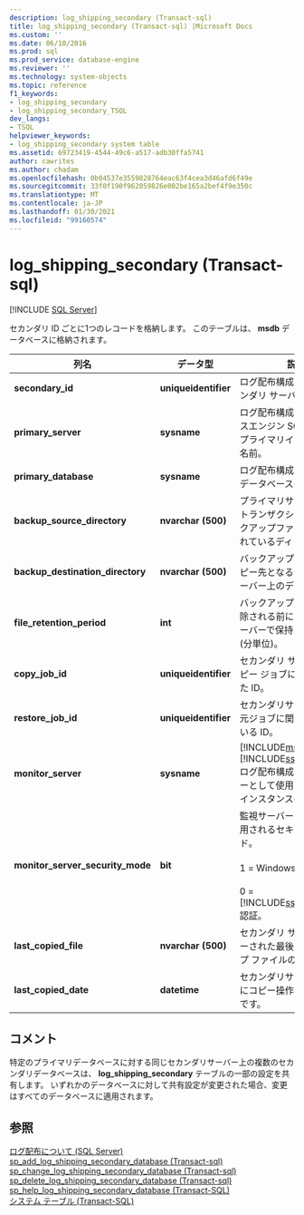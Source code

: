 ```yaml
---
description: log_shipping_secondary (Transact-sql)
title: log_shipping_secondary (Transact-sql) |Microsoft Docs
ms.custom: ''
ms.date: 06/10/2016
ms.prod: sql
ms.prod_service: database-engine
ms.reviewer: ''
ms.technology: system-objects
ms.topic: reference
f1_keywords:
- log_shipping_secondary
- log_shipping_secondary_TSQL
dev_langs:
- TSQL
helpviewer_keywords:
- log_shipping_secondary system table
ms.assetid: 69723419-4544-49c6-a517-adb30ffa5741
author: cawrites
ms.author: chadam
ms.openlocfilehash: 0b04537e3559828764eac63f4cea3d46afd6f49e
ms.sourcegitcommit: 33f0f190f962059826e002be165a2bef4f9e350c
ms.translationtype: MT
ms.contentlocale: ja-JP
ms.lasthandoff: 01/30/2021
ms.locfileid: "99160574"
---
```

# <a name="log_shipping_secondary-transact-sql"></a>log_shipping_secondary (Transact-sql)
[!INCLUDE [SQL Server](../../includes/applies-to-version/sqlserver.md)]

  セカンダリ ID ごとに1つのレコードを格納します。 このテーブルは、 **msdb** データベースに格納されます。  
  
|列名|データ型|説明|  
|-----------------|---------------|-----------------|  
|**secondary_id**|**uniqueidentifier**|ログ配布構成におけるセカンダリ サーバーの ID。|  
|**primary_server**|**sysname**|ログ配布構成にデータベースエンジン SQL Server のプライマリインスタンスの名前。|  
|**primary_database**|**sysname**|ログ配布構成のプライマリデータベースの名前。|  
|**backup_source_directory**|**nvarchar (500)**|プライマリサーバーからのトランザクションログバックアップファイルが格納されているディレクトリ。|  
|**backup_destination_directory**|**nvarchar (500)**|バックアップファイルのコピー先となるセカンダリサーバー上のディレクトリ。|  
|**file_retention_period**|**int**|バックアップファイルが削除される前にセカンダリサーバーで保持される時間 (分単位)。|  
|**copy_job_id**|**uniqueidentifier**|セカンダリ サーバーでのコピー ジョブに関連付けられた ID。|  
|**restore_job_id**|**uniqueidentifier**|セカンダリサーバー上の復元ジョブに関連付けられている ID。|  
|**monitor_server**|**sysname**|[!INCLUDE[msCoName](../../includes/msconame-md.md)] [!INCLUDE[ssDEnoversion](../../includes/ssdenoversion-md.md)] ログ配布構成で監視サーバーとして使用されているのインスタンスの名前。|  
|**monitor_server_security_mode**|**bit**|監視サーバーへの接続に使用されるセキュリティモード。<br /><br /> 1 = Windows 認証。<br /><br /> 0 = [!INCLUDE[ssNoVersion](../../includes/ssnoversion-md.md)] 認証。|  
|**last_copied_file**|**nvarchar (500)**|セカンダリ サーバーにコピーされた最後のバックアップ ファイルの名前。|  
|**last_copied_date**|**datetime**|セカンダリサーバーに最後にコピー操作を行った日時です。|  
  
## <a name="remarks"></a>コメント  
 特定のプライマリデータベースに対する同じセカンダリサーバー上の複数のセカンダリデータベースは、 **log_shipping_secondary** テーブルの一部の設定を共有します。 いずれかのデータベースに対して共有設定が変更された場合、変更はすべてのデータベースに適用されます。  
  
## <a name="see-also"></a>参照  
 [ログ配布について &#40;SQL Server&#41;](../../database-engine/log-shipping/about-log-shipping-sql-server.md)   
 [sp_add_log_shipping_secondary_database &#40;Transact-sql&#41;](../../relational-databases/system-stored-procedures/sp-add-log-shipping-secondary-database-transact-sql.md)   
 [sp_change_log_shipping_secondary_database &#40;Transact-sql&#41;](../../relational-databases/system-stored-procedures/sp-change-log-shipping-secondary-database-transact-sql.md)   
 [sp_delete_log_shipping_secondary_database &#40;Transact-sql&#41;](../../relational-databases/system-stored-procedures/sp-delete-log-shipping-secondary-database-transact-sql.md)   
 [sp_help_log_shipping_secondary_database &#40;Transact-SQL&#41;](../../relational-databases/system-stored-procedures/sp-help-log-shipping-secondary-database-transact-sql.md)   
 [システム テーブル &#40;Transact-SQL&#41;](../../relational-databases/system-tables/system-tables-transact-sql.md)  
  
  
